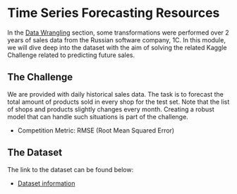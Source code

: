 # Time Series Forecasting Resources

In the [Data Wrangling](https://github.com/sarthakbatragatech/100-Days-of-ML/tree/master/Data-Wrangling) section, some transformations were performed over 2 years of sales data from the Russian software company, 1C. In this module, we will dive deep into the dataset with the aim of solving the related Kaggle Challenge related to predicting future sales.

## The Challenge

We are provided with daily historical sales data. The task is to forecast the total amount of products sold in every shop for the test set. Note that the list of shops and products slightly changes every month. Creating a robust model that can handle such situations is part of the challenge.

* Competition Metric: RMSE (Root Mean Squared Error)

## The Dataset

The link to the dataset can be found below:

* [Dataset information](https://www.kaggle.com/c/competitive-data-science-predict-future-sales/data)
